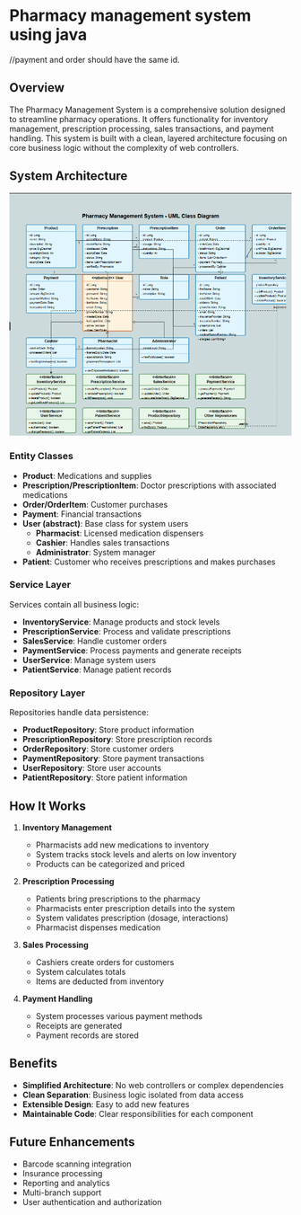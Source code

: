 ﻿# Pharmacy management system using java
//payment and order should have the same id.
## Overview

The Pharmacy Management System is a comprehensive solution designed to streamline pharmacy operations. It offers functionality for inventory management, prescription processing, sales transactions, and payment handling. This system is built with a clean, layered architecture focusing on core business logic without the complexity of web controllers.

## System Architecture


![Example Image](images/UML.png)


### Entity Classes
- **Product**: Medications and supplies
- **Prescription/PrescriptionItem**: Doctor prescriptions with associated medications
- **Order/OrderItem**: Customer purchases
- **Payment**: Financial transactions
- **User (abstract)**: Base class for system users
  - **Pharmacist**: Licensed medication dispensers
  - **Cashier**: Handles sales transactions
  - **Administrator**: System manager
- **Patient**: Customer who receives prescriptions and makes purchases

### Service Layer
Services contain all business logic:
- **InventoryService**: Manage products and stock levels
- **PrescriptionService**: Process and validate prescriptions
- **SalesService**: Handle customer orders
- **PaymentService**: Process payments and generate receipts
- **UserService**: Manage system users
- **PatientService**: Manage patient records

### Repository Layer
Repositories handle data persistence:
- **ProductRepository**: Store product information
- **PrescriptionRepository**: Store prescription records
- **OrderRepository**: Store customer orders
- **PaymentRepository**: Store payment transactions
- **UserRepository**: Store user accounts
- **PatientRepository**: Store patient information

## How It Works

1. **Inventory Management**
   - Pharmacists add new medications to inventory
   - System tracks stock levels and alerts on low inventory
   - Products can be categorized and priced

2. **Prescription Processing**
   - Patients bring prescriptions to the pharmacy
   - Pharmacists enter prescription details into the system
   - System validates prescription (dosage, interactions)
   - Pharmacist dispenses medication

3. **Sales Processing**
   - Cashiers create orders for customers
   - System calculates totals
   - Items are deducted from inventory

4. **Payment Handling**
   - System processes various payment methods
   - Receipts are generated
   - Payment records are stored

## Benefits

- **Simplified Architecture**: No web controllers or complex dependencies
- **Clean Separation**: Business logic isolated from data access
- **Extensible Design**: Easy to add new features
- **Maintainable Code**: Clear responsibilities for each component

## Future Enhancements

- Barcode scanning integration
- Insurance processing
- Reporting and analytics
- Multi-branch support
- User authentication and authorization
